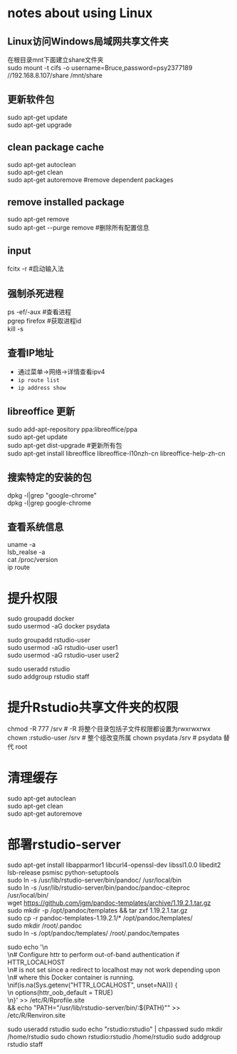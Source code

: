 # notes about using Linux

## Linux访问Windows局域网共享文件夹

在根目录mnt下面建立share文件夹    
sudo mount -t cifs -o username=Bruce,password=psy2377189 //192.168.8.107/share /mnt/share

## 更新软件包

sudo apt-get update    
sudo apt-get upgrade    

## clean package cache

sudo apt-get autoclean    
sudo apt-get clean    
sudo apt-get autoremove #remove dependent packages

## remove installed package
sudo apt-get remove <packagename>    
sudo apt-get --purge remove <package> #删除所有配置信息

## input

fcitx -r #启动输入法

## 强制杀死进程

ps -ef/-aux #查看进程    
pgrep firefox #获取进程id    
kill -s <id> 

## 查看IP地址

- 通过菜单->网络->详情查看ipv4
- `ip route list`
- `ip address show`

## libreoffice 更新

sudo add-apt-repository ppa:libreoffice/ppa    
sudo apt-get update    
sudo apt-get dist-upgrade #更新所有包    
sudo apt-get install libreoffice libreoffice-l10nzh-cn libreoffice-help-zh-cn    

## 搜索特定的安装的包

dpkg -l|grep "google-chrome"    
dpkg -l|grep google-chrome


## 查看系统信息

uname -a    
lsb_realse -a    
cat /proc/version    
ip route

# 提升权限
sudo groupadd docker    
sudo usermod -aG docker psydata     

sudo groupadd rstudio-user    
sudo usermod -aG rstudio-user user1    
sudo usermod -aG rstudio-user user2

sudo useradd rstudio    
sudo addgroup rstudio staff

# 提升Rstudio共享文件夹的权限
chmod -R 777 /srv # -R 将整个目录包括子文件权限都设置为rwxrwxrwx
chown :rstudio-user /srv # 整个组改变所属
chown psydata /srv # psydata 替代 root

# 清理缓存
sudo apt-get autoclean    
sudo apt-get clean    
sudo apt-get autoremove

# 部署rstudio-server
sudo apt-get install libapparmor1 libcurl4-openssl-dev libssl1.0.0 libedit2 lsb-release psmisc python-setuptools    
sudo ln -s /usr/lib/rstudio-server/bin/pandoc/ /usr/local/bin    
sudo ln -s /usr/lib/rstudio-server/bin/pandoc/pandoc-citeproc /usr/local/bin/    
wget https://github.com/jgm/pandoc-templates/archive/1.19.2.1.tar.gz    
sudo mkdir -p /opt/pandoc/templates && tar zxf 1.19.2.1.tar.gz    
sudo cp -r pandoc-templates-1.19.2.1/* /opt/pandoc/templates/    
sudo mkdir /root/.pandoc    
sudo ln -s /opt/pandoc/templates/ /root/.pandoc/tempates

sudo echo '\n\
    \n# Configure httr to perform out-of-band authentication if HTTR_LOCALHOST \
    \n# is not set since a redirect to localhost may not work depending upon \
    \n# where this Docker container is running. \
    \nif(is.na(Sys.getenv("HTTR_LOCALHOST", unset=NA))) { \
    \n  options(httr_oob_default = TRUE) \
    \n}' >> /etc/R/Rprofile.site \
  && echo "PATH=\"/usr/lib/rstudio-server/bin/:\${PATH}\"" >> /etc/R/Renviron.site

sudo useradd rstudio 
sudo echo "rstudio:rstudio" | chpasswd 
sudo mkdir /home/rstudio
sudo chown rstudio:rstudio /home/rstudio
sudo addgroup rstudio staff


